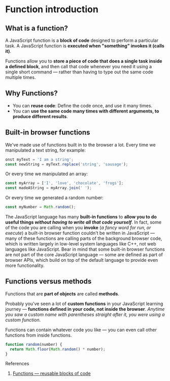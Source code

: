 # Function introduction

## What is a function?

A JavaScript function is a **block of code** designed to perform a particular task. A JavaScript function is **executed when "something" invokes it (calls it)**.

Functions allow you to **store a piece of code that does a single task inside a defined block**, and then call that code whenever you need it using a single short command — rather than having to type out the same code multiple times.

## Why Functions?

- You can **reuse code**: Define the code once, and use it many times.
- You can **use the same code many times with different arguments, to produce different results**.

## Built-in browser functions

We've made use of functions built in to the browser a lot. Every time we manipulated a text string, for example:

```js
onst myText = 'I am a string';
const newString = myText.replace('string', 'sausage');
```

Or every time we manipulated an array:

```js
const myArray = ['I', 'love', 'chocolate', 'frogs'];
const madeAString = myArray.join(' ');
```

Or every time we generated a random number:

```js
const myNumber = Math.random();
```

The JavaScript language has many **built-in functions** to **allow you to do useful things _without having to write all that code yourself_**. In fact, some of the code you are calling when you **invoke** (_a fancy word for run, or execute_) a built-in browser function couldn't be written in JavaScript — many of these functions are calling parts of the background browser code, which is written largely in low-level system languages like C++, not web languages like JavaScript. Bear in mind that some built-in browser functions are not part of the core JavaScript language — some are defined as part of browser APIs, which build on top of the default language to provide even more functionality.

## Functions versus methods

Functions that are **part of objects** are called **methods**.

Probably you've seen a lot of **custom functions** in your JavaScript learning journey — **functions defined in your code, not inside the browser**. _Anytime you saw a custom name with parentheses straight after it, you were using a custom function_.

Functions can contain whatever code you like — you can even call other functions from inside functions.

```js
function random(number) {
  return Math.floor(Math.random() * number);
}
```

References

1. [Functions — reusable blocks of code](https://developer.mozilla.org/en-US/docs/Learn/JavaScript/Building_blocks/Functions)
